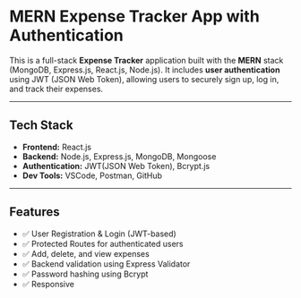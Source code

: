 #  MERN Expense Tracker App with Authentication
This is a full-stack **Expense Tracker** application built with the **MERN** stack (MongoDB, Express.js, React.js, Node.js). It includes **user authentication** using JWT (JSON Web Token), allowing users to securely sign up, log in, and track their expenses.

---

##  Tech Stack
- **Frontend:** React.js
- **Backend:** Node.js, Express.js, MongoDB, Mongoose
- **Authentication:** JWT(JSON Web Token), Bcrypt.js
-  **Dev Tools:** VSCode, Postman, GitHub
  
---
##  Features
- ✅ User Registration & Login (JWT-based)
- ✅ Protected Routes for authenticated users
- ✅ Add, delete, and view expenses
- ✅ Backend validation using Express Validator
- ✅ Password hashing using Bcrypt
- ✅ Responsive 


